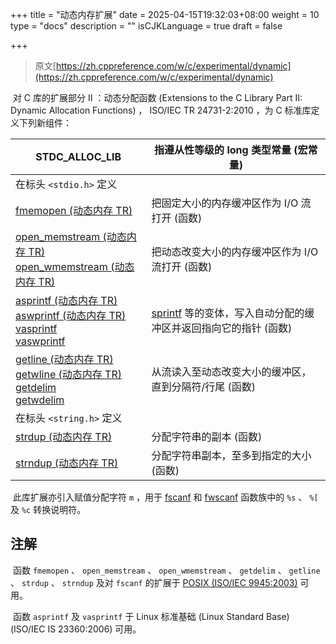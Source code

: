 +++
title = "动态内存扩展"
date = 2025-04-15T19:32:03+08:00
weight = 10
type = "docs"
description = ""
isCJKLanguage = true
draft = false

+++

> 原文[https://zh.cppreference.com/w/c/experimental/dynamic](https://zh.cppreference.com/w/c/experimental/dynamic)

​	对 C 库的扩展部分 II ：动态分配函数 (Extensions to the C Library Part II: Dynamic Allocation Functions) ， ISO/IEC TR 24731-2:2010 ，为 C 标准库定义下列新组件：

| __STDC_ALLOC_LIB__<br />                                   | 指遵从性等级的 long 类型常量 (宏常量)                        |
| ------------------------------------------------------------ | ------------------------------------------------------------ |
| 在标头 `<stdio.h>` 定义                                    |                                                              |
| [fmemopen (动态内存 TR)<br />](https://zh.cppreference.com/mwiki/index.php?title=c/experimental/dynamic/fmemopen&action=edit&redlink=1) | 把固定大小的内存缓冲区作为 I/O 流打开 (函数)                 |
| [open_memstream (动态内存 TR)<br />open_wmemstream (动态内存 TR)<br />](https://zh.cppreference.com/mwiki/index.php?title=c/experimental/dynamic/open_memstream&action=edit&redlink=1) | 把动态改变大小的内存缓冲区作为 I/O 流打开 (函数)             |
| [asprintf (动态内存 TR)<br />aswprintf (动态内存 TR)<br />vasprintf<br />vaswprintf<br />](https://zh.cppreference.com/w/c/experimental/dynamic/asprintf) | [sprintf](https://zh.cppreference.com/w/c/io/fprintf) 等的变体，写入自动分配的缓冲区并返回指向它的指针 (函数) |
| [getline (动态内存 TR)<br />getwline (动态内存 TR)<br />getdelim<br />getwdelim<br />](https://zh.cppreference.com/w/c/experimental/dynamic/getline) | 从流读入至动态改变大小的缓冲区，直到分隔符/行尾 (函数)       |
| 在标头 `<string.h>` 定义                                   |                                                              |
| [strdup (动态内存 TR)<br />](https://zh.cppreference.com/w/c/experimental/dynamic/strdup) | 分配字符串的副本 (函数)                                      |
| [strndup (动态内存 TR)<br />](https://zh.cppreference.com/w/c/experimental/dynamic/strndup) | 分配字符串副本，至多到指定的大小 (函数)                      |

​	此库扩展亦引入赋值分配字符 `m` ，用于 [fscanf](https://zh.cppreference.com/w/c/io/fscanf) 和 [fwscanf](https://zh.cppreference.com/w/c/io/fwscanf) 函数族中的 `%s` 、 `%[` 及 `%c` 转换说明符。

## 注解

​	函数 `fmemopen` 、 `open_memstream` 、 `open_wmemstream` 、 `getdelim` 、 `getline` 、 `strdup` 、 `strndup` 及对 `fscanf` 的扩展于 [POSIX (ISO/IEC 9945:2003)](http://pubs.opengroup.org/onlinepubs/9699919799/) 可用。

​	函数 `asprintf` 及 `vasprintf` 于 Linux 标准基础 (Linux Standard Base) (ISO/IEC IS 23360:2006) 可用。